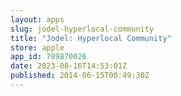 ```yaml
---
layout: apps
slug: jodel-hyperlocal-community
title: "Jodel: Hyperlocal Community"
store: apple
app_id: 789870026
date: 2023-08-16T14:53:01Z
published: 2014-06-15T00:49:30Z
---
```

